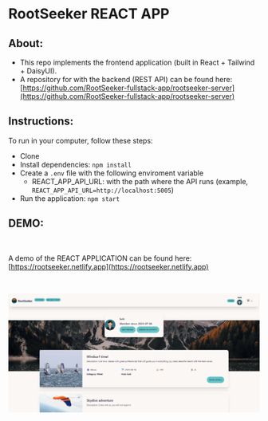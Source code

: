 # RootSeeker REACT APP

## About:

-   This repo implements the frontend application (built in React + Tailwind + DaisyUI).
-   A repository for with the backend (REST API) can be found here: [https://github.com/RootSeeker-fullstack-app/rootseeker-server](https://github.com/RootSeeker-fullstack-app/rootseeker-server) 

## Instructions:

To run in your computer, follow these steps:

-   Clone
-   Install dependencies: `npm install`
-   Create a `.env` file with the following enviroment variable
    -  REACT_APP_API_URL: with the path where the API runs (example, `REACT_APP_API_URL=http://localhost:5005`) 
-   Run the application: `npm start`

## DEMO:

<br>

A demo of the REACT APPLICATION can be found here: [https://rootseeker.netlify.app](https://rootseeker.netlify.app)

<br>

![screenshot](/public/readmescreenshot.png)